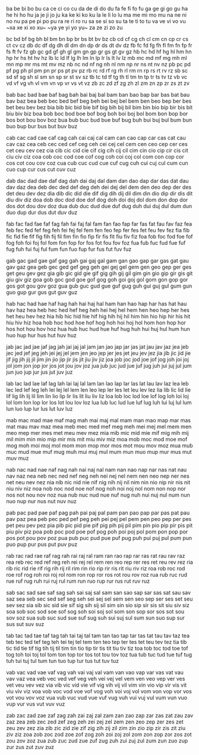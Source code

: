 ba be bi bo bu
ca ce ci co cu
da de di do du
fa fe fi fo fu
ga ge gi go gu
ha he hi ho hu
ja je ji jo ju
ka ke ki ko ku
la le li lo lu
ma me mi mo mu
na ne ni no nu
pa pe pi po pu
ra re ri ro ru
sa se si so su
ta te ti to tu
va ve vi vo vu
~xa xe xi xo xu~
~ya ye yi yo yu~
za ze zi zo zu

bc bd bf bg bh bl bm bn bp br bs bt bv bz
cb cd cf cg ch cl cm cn cp cr cs ct cv cz
db dc df dg dh dl dm dn dp dr ds dt dv dz
fb fc fd fg fh fl fm fn fp fr fs ft fv fz
gb gc gd gf gh gl gm gn gp gr gs gt gv gz
hb hc hd hf hg hl hm hn hp hr hs ht hv hz
lb lc ld lf lg lh lm ln lp lr ls lt lv lz
mb mc md mf mg mh ml mn mp mr ms mt mv mz
nb nc nd nf ng nh nl nm np nr ns nt nv nz
pb pc pd pf pg ph pl pm pn pr ps pt pv pz
rb rc rd rf rg rh rl rm rn rp rs rt rv rz
sb sc sd sf sg sh sl sm sn sp sr st sv sz
tb tc td tf tg th tl tm tn tp tr ts tv tz
vb vc vd vf vg vh vl vm vn vp vr vs vt vz
zb zc zd zf zg zh zl zm zn zp zr zs zt zv

bab bac bad bae baf bag bah bai baj bal
bam ban bao bap bar bas bat bau bav baz
bea beb bec bed bef beg beh bei bej bel
bem ben beo bep ber bes bet beu bev bez
bia bib bic bid bie bif big bih bij bil
bim bin bio bip bir bis bit biu biv biz
boa bob boc bod boe bof bog boh boi boj
bol bom bon bop bor bos bot bou bov boz
bua bub buc bud bue buf bug buh bui buj
bul bum bun buo bup bur bus but buv buz

cab cac cad cae caf cag cah cai caj cal
cam can cao cap car cas cat cau cav caz
cea ceb cec ced cef ceg ceh cei cej cel
cem cen ceo cep cer ces cet ceu cev cez
cia cib cic cid cie cif cig cih cij cil
cim cin cio cip cir cis cit ciu civ ciz
coa cob coc cod coe cof cog coh coi coj
col com con cop cor cos cot cou cov coz
cua cub cuc cud cue cuf cug cuh cui cuj
cul cum cun cuo cup cur cus cut cuv cuz

dab dac dad dae daf dag dah dai daj dal
dam dan dao dap dar das dat dau dav daz
dea deb dec ded def deg deh dei dej del
dem den deo dep der des det deu dev dez
dia dib dic did die dif dig dih dij dil
dim din dio dip dir dis dit diu div diz
doa dob doc dod doe dof dog doh doi doj
dol dom don dop dor dos dot dou dov doz
dua dub duc dud due duf dug duh dui duj
dul dum dun duo dup dur dus dut duv duz

fab fac fad fae faf fag fah fai faj fal
fam fan fao fap far fas fat fau fav faz
fea feb fec fed fef feg feh fei fej fel
fem fen feo fep fer fes fet feu fev fez
fia fib fic fid fie fif fig fih fij fil
fim fin fio fip fir fis fit fiu fiv fiz
foa fob foc fod foe fof fog foh foi foj
fol fom fon fop for fos fot fou fov foz
fua fub fuc fud fue fuf fug fuh fui fuj
ful fum fun fuo fup fur fus fut fuv fuz

gab gac gad gae gaf gag gah gai gaj gal
gam gan gao gap gar gas gat gau gav gaz
gea geb gec ged gef geg geh gei gej gel
gem gen geo gep ger ges get geu gev gez
gia gib gic gid gie gif gig gih gij gil
gim gin gio gip gir gis git giu giv giz
goa gob goc god goe gof gog goh goi goj
gol gom gon gop gor gos got gou gov goz
gua gub guc gud gue guf gug guh gui guj
gul gum gun guo gup gur gus gut guv guz

hab hac had hae haf hag hah hai haj hal
ham han hao hap har has hat hau hav haz
hea heb hec hed hef heg heh hei hej hel
hem hen heo hep her hes het heu hev hez
hia hib hic hid hie hif hig hih hij hil
him hin hio hip hir his hit hiu hiv hiz
hoa hob hoc hod hoe hof hog hoh hoi hoj
hol hom hon hop hor hos hot hou hov hoz
hua hub huc hud hue huf hug huh hui huj
hul hum hun huo hup hur hus hut huv huz

jab jac jad jae jaf jag jah jai jaj jal
jam jan jao jap jar jas jat jau jav jaz
jea jeb jec jed jef jeg jeh jei jej jel
jem jen jeo jep jer jes jet jeu jev jez
jia jib jic jid jie jif jig jih jij jil
jim jin jio jip jir jis jit jiu jiv jiz
joa job joc jod joe jof jog joh joi joj
jol jom jon jop jor jos jot jou jov joz
jua jub juc jud jue juf jug juh jui juj
jul jum jun juo jup jur jus jut juv juz

lab lac lad lae laf lag lah lai laj lal
lam lan lao lap lar las lat lau lav laz
lea leb lec led lef leg leh lei lej lel
lem len leo lep ler les let leu lev lez
lia lib lic lid lie lif lig lih lij lil
lim lin lio lip lir lis lit liu liv liz
loa lob loc lod loe lof log loh loi loj
lol lom lon lop lor los lot lou lov loz
lua lub luc lud lue luf lug luh lui luj
lul lum lun luo lup lur lus lut luv luz

mab mac mad mae maf mag mah mai maj mal
mam man mao map mar mas mat mau mav maz
mea meb mec med mef meg meh mei mej mel
mem men meo mep mer mes met meu mev mez
mia mib mic mid mie mif mig mih mij mil
mim min mio mip mir mis mit miu miv miz
moa mob moc mod moe mof mog moh moi moj
mol mom mon mop mor mos mot mou mov moz
mua mub muc mud mue muf mug muh mui muj
mul mum mun muo mup mur mus mut muv muz

nab nac nad nae naf nag nah nai naj nal
nam nan nao nap nar nas nat nau nav naz
nea neb nec ned nef neg neh nei nej nel
nem nen neo nep ner nes net neu nev nez
nia nib nic nid nie nif nig nih nij nil
nim nin nio nip nir nis nit niu niv niz
noa nob noc nod noe nof nog noh noi noj
nol nom non nop nor nos not nou nov noz
nua nub nuc nud nue nuf nug nuh nui nuj
nul num nun nuo nup nur nus nut nuv nuz

pab pac pad pae paf pag pah pai paj pal
pam pan pao pap par pas pat pau pav paz
pea peb pec ped pef peg peh pei pej pel
pem pen peo pep per pes pet peu pev pez
pia pib pic pid pie pif pig pih pij pil
pim pin pio pip pir pis pit piu piv piz
poa pob poc pod poe pof pog poh poi poj
pol pom pon pop por pos pot pou pov poz
pua pub puc pud pue puf pug puh pui puj
pul pum pun puo pup pur pus put puv puz

rab rac rad rae raf rag rah rai raj ral
ram ran rao rap rar ras rat rau rav raz
rea reb rec red ref reg reh rei rej rel
rem ren reo rep rer res ret reu rev rez
ria rib ric rid rie rif rig rih rij ril
rim rin rio rip rir ris rit riu riv riz
roa rob roc rod roe rof rog roh roi roj
rol rom ron rop ror ros rot rou rov roz
rua rub ruc rud rue ruf rug ruh rui ruj
rul rum run ruo rup rur rus rut ruv ruz

sab sac sad sae saf sag sah sai saj sal
sam san sao sap sar sas sat sau sav saz
sea seb sec sed sef seg seh sei sej sel
sem sen seo sep ser ses set seu sev sez
sia sib sic sid sie sif sig sih sij sil
sim sin sio sip sir sis sit siu siv siz
soa sob soc sod soe sof sog soh soi soj
sol som son sop sor sos sot sou sov soz
sua sub suc sud sue suf sug suh sui suj
sul sum sun suo sup sur sus sut suv suz

tab tac tad tae taf tag tah tai taj tal
tam tan tao tap tar tas tat tau tav taz
tea teb tec ted tef teg teh tei tej tel
tem ten teo tep ter tes tet teu tev tez
tia tib tic tid tie tif tig tih tij til
tim tin tio tip tir tis tit tiu tiv tiz
toa tob toc tod toe tof tog toh toi toj
tol tom ton top tor tos tot tou tov toz
tua tub tuc tud tue tuf tug tuh tui tuj
tul tum tun tuo tup tur tus tut tuv tuz

vab vac vad vae vaf vag vah vai vaj val
vam van vao vap var vas vat vau vav vaz
vea veb vec ved vef veg veh vei vej vel
vem ven veo vep ver ves vet veu vev vez
via vib vic vid vie vif vig vih vij vil
vim vin vio vip vir vis vit viu viv viz
voa vob voc vod voe vof vog voh voi voj
vol vom von vop vor vos vot vou vov voz
vua vub vuc vud vue vuf vug vuh vui vuj
vul vum vun vuo vup vur vus vut vuv vuz

zab zac zad zae zaf zag zah zai zaj zal
zam zan zao zap zar zas zat zau zav zaz
zea zeb zec zed zef zeg zeh zei zej zel
zem zen zeo zep zer zes zet zeu zev zez
zia zib zic zid zie zif zig zih zij zil
zim zin zio zip zir zis zit ziu ziv ziz
zoa zob zoc zod zoe zof zog zoh zoi zoj
zol zom zon zop zor zos zot zou zov zoz
zua zub zuc zud zue zuf zug zuh zui zuj
zul zum zun zuo zup zur zus zut zuv zuz


